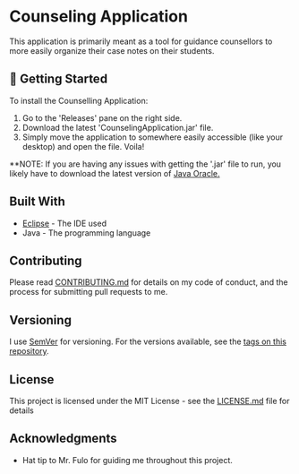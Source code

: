 # Counseling Application
This application is primarily meant as a tool for guidance counsellors to more easily organize their case notes on their students. 

## 🚀 Getting Started

To install the Counselling Application: 
1. Go to the 'Releases' pane on the right side. 
2. Download the latest 'CounselingApplication.jar' file.
3. Simply move the application to somewhere easily accessible (like your desktop) and open the file. Voila!

**NOTE: If you are having any issues with getting the '.jar' file to run, you likely have to download the latest version of [Java Oracle.](https://java.com/en/download/)

## Built With

* [Eclipse](https://www.eclipse.org/) - The IDE used
* Java - The programming language

## Contributing

Please read [CONTRIBUTING.md](https://gist.github.com/PurpleBooth/b24679402957c63ec426) for details on my code of conduct, and the process for submitting pull requests to me.

## Versioning

I use [SemVer](http://semver.org/) for versioning. For the versions available, see the [tags on this repository](https://github.com/your/project/tags). 

## License

This project is licensed under the MIT License - see the [LICENSE.md](LICENSE.md) file for details

## Acknowledgments

* Hat tip to Mr. Fulo for guiding me throughout this project.
